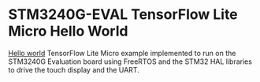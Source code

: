 # STM3240G-EVAL TensorFlow Lite Micro Hello World
[Hello world](https://github.com/tensorflow/tensorflow/tree/master/tensorflow/lite/micro/examples/hello_world) TensorFlow Lite Micro example implemented to run on the STM3240G Evaluation board using FreeRTOS and the STM32 HAL libraries to drive the touch display and the UART.
